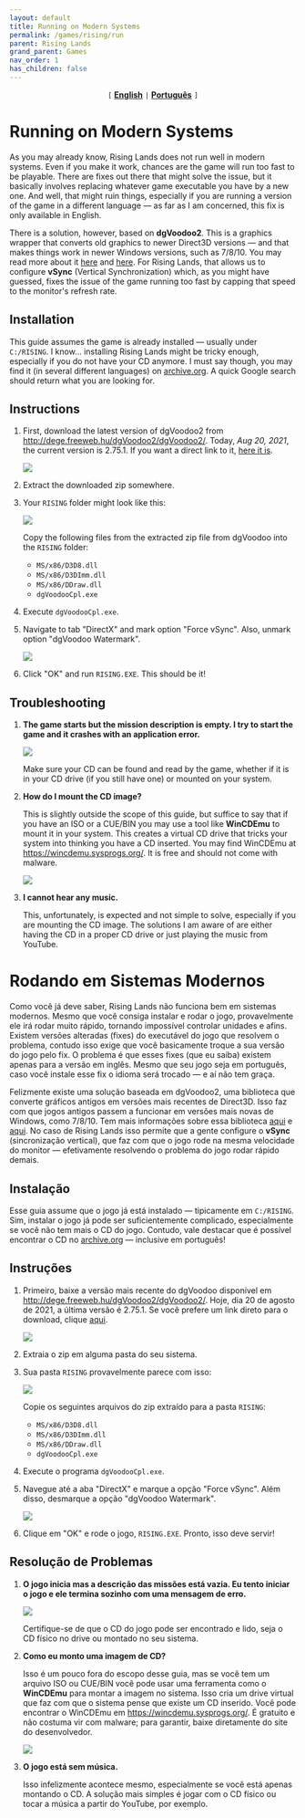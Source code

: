 ```yaml
---
layout: default
title: Running on Modern Systems
permalink: /games/rising/run
parent: Rising Lands
grand_parent: Games
nav_order: 1
has_children: false
---
```


<center>
    <code>[</code>
    <a href="#running-on-modern-systems"><b>English</b></a>
    <code>|</code>
    <a href="#rodando-em-sistemas-modernos"><b>Português</b></a>
    <code>]</code>
</center>

# Running on Modern Systems

As you may already know, Rising Lands does not run well in modern systems. Even
if you make it work, chances are the game will run too fast to be playable.
There are fixes out there that might solve the issue, but it basically involves
replacing whatever game executable you have by a new one. And well, that might
ruin things, especially if you are running a version of the game in a different
language — as far as I am concerned, this fix is only available in English.

There is a solution, however, based on **dgVoodoo2**. This is a graphics wrapper
that converts old graphics to newer Direct3D versions — and that makes things
work in newer Windows versions, such as 7/8/10. You may read more about it
[here](https://github.com/dege-diosg/dgVoodoo2) and
[here](https://www.pcgamingwiki.com/wiki/DgVoodoo_2). For Rising Lands, that
allows us to configure **vSync** (Vertical Synchronization) which, as you might
have guessed, fixes the issue of the game running too fast by capping that speed
to the monitor's refresh rate.

## Installation

This guide assumes the game is already installed — usually under `C:/RISING`. I
know... installing Rising Lands might be tricky enough, especially if you do not
have your CD anymore. I must say though, you may find it (in several different
languages) on [archive.org](https://archive.org). A quick Google search should
return what you are looking for.

## Instructions

1.  First, download the latest version of dgVoodoo2 from
    http://dege.freeweb.hu/dgVoodoo2/dgVoodoo2/. Today, *Aug 20, 2021*, the
    current version is 2.75.1. If you want a direct link to it,
    [here it is](http://dege.freeweb.hu/dgVoodoo2/bin/dgVoodoo2_75_1.zip).

    ![](images/2021-08-20-09-15-23.png)

2.  Extract the downloaded zip somewhere.

3.  Your `RISING` folder might look like this:

    ![](images/2021-08-20-00-58-17.png)

    Copy the following files from the extracted zip file from dgVoodoo into the
    `RISING` folder:

    - `MS/x86/D3D8.dll`
    - `MS/x86/D3DImm.dll`
    - `MS/x86/DDraw.dll`
    - `dgVoodooCpl.exe`

4.  Execute `dgVoodooCpl.exe`.

5.  Navigate to tab "DirectX" and mark option "Force vSync". Also, unmark option
    "dgVoodoo Watermark".

    ![](images/2021-08-20-09-30-55.png)

6.  Click "OK" and run `RISING.EXE`. This should be it!

## Troubleshooting

1.  <b>The game starts but the mission description is empty. I try to start the
    game and it crashes with an application error.</b>

    ![](images/2021-08-20-09-39-20.png)

    Make sure your CD can be found and read by the game, whether if it is in
    your CD drive (if you still have one) or mounted on your system.

2.  <b>How do I mount the CD image?</b>

    This is slightly outside the scope of this guide, but suffice to say that if
    you have an ISO or a CUE/BIN you may use a tool like **WinCDEmu** to mount
    it in your system. This creates a virtual CD drive that tricks your system
    into thinking you have a CD inserted. You may find WinCDEmu at
    https://wincdemu.sysprogs.org/. It is free and should not come with malware.

    ![](images/2021-08-20-09-43-16.png)

3.  <b>I cannot hear any music.</b>

    This, unfortunately, is expected and not simple to solve, especially if you
    are mounting the CD image. The solutions I am aware of are either having the
    CD in a proper CD drive or just playing the music from YouTube.

# Rodando em Sistemas Modernos

Como você já deve saber, Rising Lands não funciona bem em sistemas modernos.
Mesmo que você consiga instalar e rodar o jogo, provavelmente ele irá rodar
muito rápido, tornando impossível controlar unidades e afins. Existem versões
alteradas (fixes) do executável do jogo que resolvem o problema, contudo isso
exige que você basicamente troque a sua versão do jogo pelo fix. O problema é
que esses fixes (que eu saiba) existem apenas para a versão em inglês. Mesmo que
seu jogo seja em português, caso você instale esse fix o idioma será trocado — e
aí não tem graça.

Felizmente existe uma solução baseada em dgVoodoo2, uma biblioteca que converte
gráficos antigos em versões mais recentes de Direct3D. Isso faz com que jogos
antigos passem a funcionar em versões mais novas de Windows, como 7/8/10. Tem
mais informações sobre essa biblioteca
[aqui](https://github.com/dege-diosg/dgVoodoo2) e
[aqui](https://www.pcgamingwiki.com/wiki/DgVoodoo_2). No caso de Rising Lands
isso permite que a gente configure o **vSync** (sincronização vertical), que faz
com que o jogo rode na mesma velocidade do monitor — efetivamente resolvendo o
problema do jogo rodar rápido demais.

## Instalação

Esse guia assume que o jogo já está instalado — tipicamente em `C:/RISING`. Sim,
instalar o jogo já pode ser suficientemente complicado, especialmente se você
não tem mais o CD do jogo. Contudo, vale destacar que é possível encontrar o CD
no [archive.org](https://archive.org) — inclusive em português!

## Instruções

1.  Primeiro, baixe a versão mais recente do dgVoodoo disponível em
    http://dege.freeweb.hu/dgVoodoo2/dgVoodoo2/. Hoje, dia 20 de agosto de 2021,
    a última versão é 2.75.1. Se você prefere um link direto para o download,
    clique [aqui](http://dege.freeweb.hu/dgVoodoo2/bin/dgVoodoo2_75_1.zip).

    ![](images/2021-08-20-09-15-23.png)

2.  Extraia o zip em alguma pasta do seu sistema.

3.  Sua pasta `RISING` provavelmente parece com isso:

    ![](images/2021-08-20-00-58-17.png)

    Copie os seguintes arquivos do zip extraído para a pasta `RISING`:

    - `MS/x86/D3D8.dll`
    - `MS/x86/D3DImm.dll`
    - `MS/x86/DDraw.dll`
    - `dgVoodooCpl.exe`

4.  Execute o programa `dgVoodooCpl.exe`.

5.  Navegue até a aba "DirectX" e marque a opção "Force vSync". Além disso,
    desmarque a opção "dgVoodoo Watermark".

    ![](images/2021-08-20-09-30-55.png)

6.  Clique em "OK" e rode o jogo, `RISING.EXE`. Pronto, isso deve servir!

## Resolução de Problemas

1.  <b>O jogo inicia mas a descrição das missões está vazia. Eu tento iniciar o
    jogo e ele termina sozinho com uma mensagem de erro.</b>

    ![](images/2021-08-20-09-39-20.png)

    Certifique-se de que o CD do jogo pode ser encontrado e lido, seja o CD
    físico no drive ou montado no seu sistema.

2.  <b>Como eu monto uma imagem de CD?</b>

    Isso é um pouco fora do escopo desse guia, mas se você tem um arquivo ISO ou
    CUE/BIN você pode usar uma ferramenta como o **WinCDEmu** para montar a
    imagem no sistema. Isso cria um drive virtual que faz com que o sistema
    pense que existe um CD inserido. Você pode encontrar o WinCDEmu em
    https://wincdemu.sysprogs.org/. É gratuito e não costuma vir com malware;
    para garantir, baixe diretamente do site do desenvolvedor.

    ![](images/2021-08-20-09-43-16.png)

3.  <b>O jogo está sem música.</b>

    Isso infelizmente acontece mesmo, especialmente se você está apenas montando
    o CD. A solução mais simples é jogar com o CD físico ou tocar a música a
    partir do YouTube, por exemplo.
